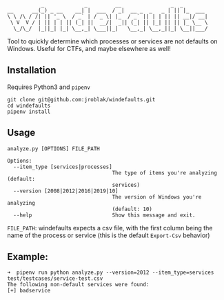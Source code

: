 ```
           _             _         __                _  _
__      __(_) _ __    __| |  ___  / _|  __ _  _   _ | || |_  ___
\ \ /\ / /| || '_ \  / _` | / _ \| |_  / _` || | | || || __|/ __|
 \ V  V / | || | | || (_| ||  __/|  _|| (_| || |_| || || |_ \__ \
  \_/\_/  |_||_| |_| \__,_| \___||_|   \__,_| \__,_||_| \__||___/

```
Tool to quickly determine which processes or services are not defaults on Windows. Useful for CTFs, and maybe elsewhere as well!

## Installation
Requires Python3 and `pipenv`
```
git clone git@github.com:jroblak/windefaults.git
cd windefaults
pipenv install
```

## Usage
```
analyze.py [OPTIONS] FILE_PATH

Options:
  --item_type [services|processes]
                                  The type of items you're analyzing (default:
                                  services)
  --version [2008|2012|2016|2019|10]
                                  The version of Windows you're analyzing
                                  (default: 10)
  --help                          Show this message and exit.
```
`FILE_PATH`: windefaults expects a csv file, with the first column being the name of the process
or service (this is the default `Export-Csv` behavior)

## Example:
```
➜  pipenv run python analyze.py --version=2012 --item_type=services test/testcases/service-test.csv
The following non-default services were found:
[+] badservice
```
